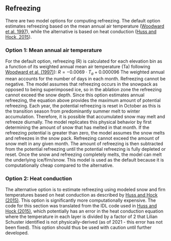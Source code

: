 ## Refreezing
There are two model options for computing refreezing.  The default option estimates refreezing based on the mean annual air temperature ([Woodward et al. 1997](https://www.cambridge.org/core/journals/annals-of-glaciology/article/influence-of-superimposedice-formation-on-the-sensitivity-of-glacier-mass-balance-to-climate-change/84DFA08E9CC8F28BE0729F1EBF4DA4E1)), while the alternative is based on heat conduction ([Huss and Hock, 2015](https://www.frontiersin.org/articles/10.3389/feart.2015.00054/full)).

### Option 1: Mean annual air temperature
For the default option, refreezing (R) is calculated for each elevation bin as a function of its weighted annual mean air temperature (Ta) following [Woodward et al. (1997)](https://www.cambridge.org/core/journals/annals-of-glaciology/article/influence-of-superimposedice-formation-on-the-sensitivity-of-glacier-mass-balance-to-climate-change/84DFA08E9CC8F28BE0729F1EBF4DA4E1)):
$R = -0.0069 \cdot T_{a} + 0.000096$
The weighted annual mean accounts for the number of days in each month. Refreezing cannot be negative. The model assumes that refreezing occurs in the snowpack as opposed to being superimposed ice, so in the ablation zone the refreezing cannot exceed the snow depth. Since this option estimates annual refreezing, the equation above provides the maximum amount of potential refreezing. Each year, the potential refreezing is reset in October as this is the transition season from predominantly summer melt to winter accumulation. Therefore, it is possible that accumulated snow may melt and refreeze diurnally. The model replicates this physical behavior by first determining the amount of snow that has melted in that month. If the refreezing potential is greater than zero, the model assumes the snow melts and refreezes in the snow pack. Refreezing cannot exceed the amount of snow melt in any given month. The amount of refreezing is then subtracted from the potential refreezing until the potential refreezing is fully depleted or reset. Once the snow and refreezing completely melts, the model can melt the underlying ice/firn/snow.  This model is used as the default because it is computationally cheap compared to the alternative.

### Option 2: Heat conduction
The alternative option is to estimate refreezing using modeled snow and firn temperatures based on heat conduction as described by [Huss and Hock (2015)](https://www.frontiersin.org/articles/10.3389/feart.2015.00054/full). This option is significantly more computationally expensive. The code for this section was translated from the IDL code used in [Huss and Hock (2015)](https://www.frontiersin.org/articles/10.3389/feart.2015.00054/full), which potentially has an error in the heat conduction equation where the temperature in each layer is divided by a factor of 2 that Lilian Schuster identified is not physically-derived (as of 2021 - this error has not been fixed). This option should thus be used with caution until further developed.